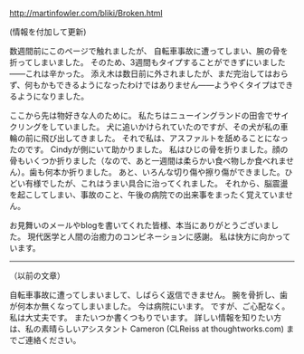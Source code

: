 http://martinfowler.com/bliki/Broken.html

(情報を付加して更新)

数週間前にこのページで触れましたが、
自転車事故に遭ってしまい、腕の骨を折ってしまいました。
そのため、3週間もタイプすることができずにいました——これは辛かった。
添え木は数日前に外されましたが、まだ完治してはおらず、何もかもできるようになったわけではありません——ようやくタイプはできるようになりました。

ここから先は物好きな人のために。
私たちはニューイングランドの田舎でサイクリングをしていました。
犬に追いかけられていたのですが、その犬が私の車輪の前に飛び出してきました。
それで私は、アスファルトを舐めることになったのです。
Cindyが側にいて助かりました。
私はひじの骨を折りました。顔の骨もいくつか折りました（なので、あと一週間は柔らかい食べ物しか食べれません）。歯も何本か折りました。
あと、いろんな切り傷や擦り傷ができました。ひどい有様でしたが、これはうまい具合に治ってくれました。
それから、脳震盪を起こしてしまい、事故のこと、午後の病院での出来事をまったく覚えていません。

お見舞いのメールやblogを書いてくれた皆様、本当にありがとうございました。
現代医学と人間の治癒力のコンビネーションに感謝。
私は快方に向かっています。

----

（以前の文章）

自転車事故に遭ってしまいまして、しばらく返信できません。
腕を骨折し、歯が何本か無くなってしまいました。
今は病院にいます。
ですが、ご心配なく。私は大丈夫です。
またいつか書くつもりでいます。
詳しい情報を知りたい方は、私の素晴らしいアシスタント Cameron (CLReiss at thoughtworks.com) までご連絡ください。
